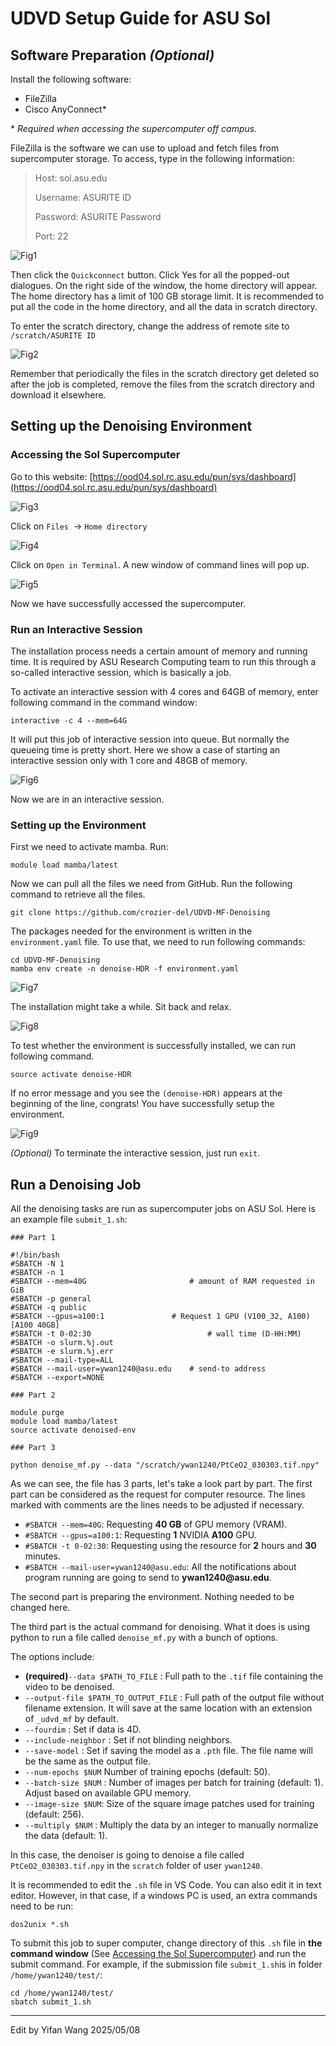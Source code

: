 # UDVD Setup Guide for ASU Sol
## Software Preparation *(Optional)*
Install the following software:

- FileZilla
- Cisco AnyConnect*

\* *Required when accessing the supercomputer off campus.*

FileZilla is the software we can use to upload and fetch files from supercomputer storage. To access, type in the following information:

>Host: sol.asu.edu
>
>Username: ASURITE ID
>
>Password: ASURITE Password
>
>Port: 22

![Fig1](Fig1.png)

Then click the `Quickconnect` button. Click Yes for all the popped-out dialogues. On the right side of the window, the home directory will appear. The home directory has a limit of 100 GB storage limit. It is recommended to put all the code in the home directory, and all the data in scratch directory.

To enter the scratch directory, change the address of remote site to `/scratch/ASURITE ID`

![Fig2](Fig2.png)

Remember that periodically the files in the scratch directory get deleted so after the job is completed, remove the files from the scratch directory and download it elsewhere.

## Setting up the Denoising Environment
### Accessing the Sol Supercomputer

Go to this website: [https://ood04.sol.rc.asu.edu/pun/sys/dashboard](https://ood04.sol.rc.asu.edu/pun/sys/dashboard)

![Fig3](Fig3.png)

Click on `Files`  →  `Home directory`

![Fig4](Fig4.png)

Click on `Open in Terminal`. A new window of command lines will pop up.

![Fig5](Fig5.png)

Now we have successfully accessed the supercomputer.

### Run an Interactive Session

The installation process needs a certain amount of memory and running time. It is required by ASU Research Computing team to run this through a so-called interactive session, which is basically a job.

To activate an interactive session with 4 cores and 64GB of memory, enter following command in the command window:

```Shell
interactive -c 4 --mem=64G
```

It will put this job of interactive session into queue. But normally the queueing time is pretty short. Here we show a case of starting an interactive session only with 1 core and 48GB of memory.

![Fig6](Fig6.png)

Now we are in an interactive session.

### Setting up the Environment

First we need to activate mamba. Run: 
```shell
module load mamba/latest
```

Now we can pull all the files we need from GitHub. Run the following command to retrieve all the files.

```Shell
git clone https://github.com/crozier-del/UDVD-MF-Denoising
``` 

The packages needed for the environment is written in the `environment.yaml` file. To use that, we need to run following commands:

```Shell
cd UDVD-MF-Denoising
mamba env create -n denoise-HDR -f environment.yaml
```

![Fig7](Fig7.png)

The installation might take a while. Sit back and relax.

![Fig8](Fig8.png)

To test whether the environment is successfully installed, we can run following command. 

``` Shell
source activate denoise-HDR
```

If no error message and you see the `(denoise-HDR)` appears at the beginning of the line, congrats! You have successfully setup the environment.

![Fig9](Fig9.png)

*(Optional)* To terminate the interactive session, just run `exit`.

## Run a Denoising Job


All the denoising tasks are run as supercomputer jobs on ASU Sol. Here is an example file `submit_1.sh`:

```Shell
### Part 1

#!/bin/bash
#SBATCH -N 1                            
#SBATCH -n 1                            
#SBATCH --mem=40G                       # amount of RAM requested in GiB
#SBATCH -p general                      
#SBATCH -q public                       
#SBATCH --gpus=a100:1               # Request 1 GPU (V100_32, A100) [A100 40GB]
#SBATCH -t 0-02:30                          # wall time (D-HH:MM)
#SBATCH -o slurm.%j.out                 
#SBATCH -e slurm.%j.err                 
#SBATCH --mail-type=ALL                 
#SBATCH --mail-user=ywan1240@asu.edu    # send-to address 
#SBATCH --export=NONE

### Part 2

module purge
module load mamba/latest
source activate denoised-env

### Part 3

python denoise_mf.py --data "/scratch/ywan1240/PtCeO2_030303.tif.npy"
```

As we can see, the file has 3 parts, let's take a look part by part. The first part can be considered as the request for computer resource. The lines marked with comments are the lines needs to be adjusted if necessary.

- `#SBATCH --mem=40G`: Requesting **40 GB** of GPU memory (VRAM). 
- `#SBATCH --gpus=a100:1`: Requesting **1** NVIDIA **A100** GPU.
- `#SBATCH -t 0-02:30`: Requesting using the resource for **2** hours and **30** minutes.
- `#SBATCH --mail-user=ywan1240@asu.edu`: All the notifications about program running are going to send to **ywan1240\@asu.edu**.

The second part is preparing the environment. Nothing needed to be changed here.

The third part is the actual command for denoising. What it does is using python to run a file called `denoise_mf.py` with a bunch of options.

The options include:
- **(required)**`--data $PATH_TO_FILE` : Full path to the `.tif` file containing the video to be denoised.
- `--output-file $PATH_TO_OUTPUT_FILE` : Full path of the output file without filename extension. It will save at the same location with an extension of `_udvd_mf` by default.
- `--fourdim` : Set if data is 4D.
- `--include-neighbor` : Set if not blinding neighbors.
- `--save-model` : Set if saving the model as a `.pth` file. The file name will be the same as the output file.
- `--num-epochs $NUM` Number of training epochs (default: 50).
- `--batch-size $NUM` : Number of images per batch for training (default: 1). Adjust based on available GPU memory.
- `--image-size $NUM`: Size of the square image patches used for training (default: 256).
- `--multiply $NUM` : Multiply the data by an integer to manually normalize the data (default: 1).

In this case, the denoiser is going to denoise a file called `PtCeO2_030303.tif.npy` in the `scratch` folder of user `ywan1240`.

It is recommended to edit the `.sh` file in VS Code. You can also edit it in text editor. However, in that case, if a windows PC is used, an extra commands need to be run:

```Shell
dos2unix *.sh
```

To submit this job to super computer, change directory of this `.sh` file in **the command window** (See [Accessing the Sol Supercomputer](https://github.com/YFWang-97/UDVD-Guide-for-ASU-Sol/edit/main/README.md#accessing-the-sol-supercomputer)) and run the submit command. For example, if the submission file `submit_1.sh`is in folder `/home/ywan1240/test/`:

```Shell
cd /home/ywan1240/test/
sbatch submit_1.sh
```

***
Edit by Yifan Wang 2025/05/08
